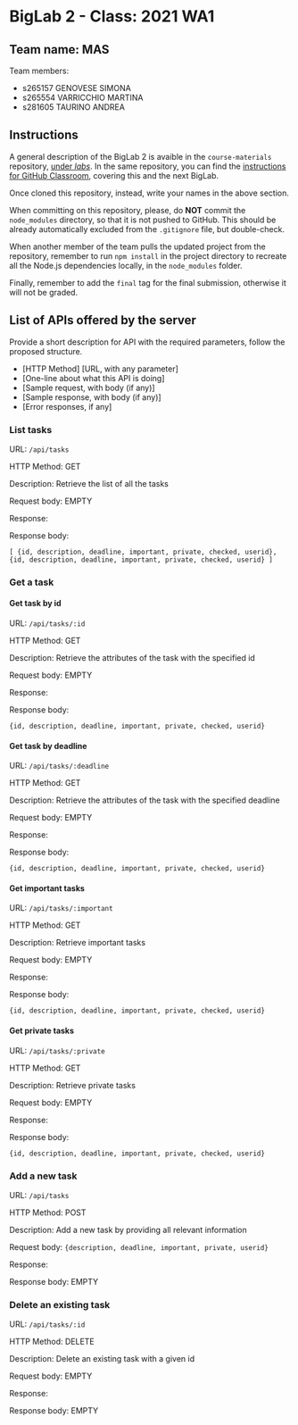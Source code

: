 # BigLab 2 - Class: 2021 WA1

## Team name: MAS

Team members:
* s265157 GENOVESE SIMONA
* s265554 VARRICCHIO MARTINA 
* s281605 TAURINO ANDREA

## Instructions

A general description of the BigLab 2 is avaible in the `course-materials` repository, [under _labs_](https://github.com/polito-WA1-AW1-2021/course-materials/tree/main/labs/BigLab2/BigLab2.pdf). In the same repository, you can find the [instructions for GitHub Classroom](https://github.com/polito-WA1-AW1-2021/course-materials/tree/main/labs/GH-Classroom-BigLab-Instructions.pdf), covering this and the next BigLab.

Once cloned this repository, instead, write your names in the above section.

When committing on this repository, please, do **NOT** commit the `node_modules` directory, so that it is not pushed to GitHub.
This should be already automatically excluded from the `.gitignore` file, but double-check.

When another member of the team pulls the updated project from the repository, remember to run `npm install` in the project directory to recreate all the Node.js dependencies locally, in the `node_modules` folder.

Finally, remember to add the `final` tag for the final submission, otherwise it will not be graded.

## List of APIs offered by the server

Provide a short description for API with the required parameters, follow the proposed structure.

* [HTTP Method] [URL, with any parameter]
* [One-line about what this API is doing]
* [Sample request, with body (if any)]
* [Sample response, with body (if any)]
* [Error responses, if any]

### List tasks

URL: `/api/tasks`

HTTP Method: GET

Description: Retrieve the list of all the tasks

Request body: EMPTY

Response: 

Response body:
```
[ {id, description, deadline, important, private, checked, userid}, {id, description, deadline, important, private, checked, userid} ]
```

### Get a task

#### Get task by id

URL: `/api/tasks/:id`

HTTP Method: GET

Description: Retrieve the attributes of the task with the specified id

Request body: EMPTY

Response: 

Response body:
```
{id, description, deadline, important, private, checked, userid}
```

#### Get task by deadline

URL: `/api/tasks/:deadline`

HTTP Method: GET

Description: Retrieve the attributes of the task with the specified deadline

Request body: EMPTY

Response: 

Response body:
```
{id, description, deadline, important, private, checked, userid}
```

#### Get important tasks

URL: `/api/tasks/:important`

HTTP Method: GET

Description: Retrieve important tasks

Request body: EMPTY

Response: 

Response body:
```
{id, description, deadline, important, private, checked, userid}
```

#### Get private tasks

URL: `/api/tasks/:private`

HTTP Method: GET

Description: Retrieve private tasks

Request body: EMPTY

Response: 

Response body:
```
{id, description, deadline, important, private, checked, userid}
```

### Add a new task

URL: `/api/tasks`

HTTP Method: POST

Description: Add a new task by providing all relevant information

Request body: `{description, deadline, important, private, userid}`

Response: 

Response body: EMPTY


### Delete an existing task

URL: `/api/tasks/:id`

HTTP Method: DELETE

Description: Delete an existing task with a given id

Request body: EMPTY

Response: 

Response body: EMPTY